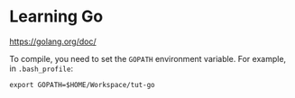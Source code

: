 Learning Go
===
https://golang.org/doc/

To compile, you need to set the `GOPATH` environment variable.
For example, in `.bash_profile`:

    export GOPATH=$HOME/Workspace/tut-go
